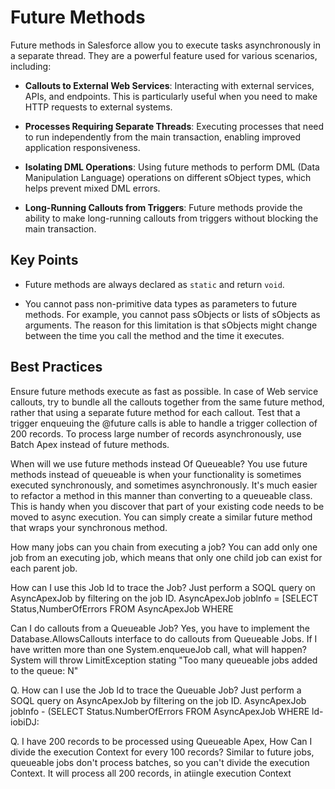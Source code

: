 # Future Methods

Future methods in Salesforce allow you to execute tasks asynchronously in a separate thread. They are a powerful feature used for various scenarios, including:

- **Callouts to External Web Services**: Interacting with external services, APIs, and endpoints. This is particularly useful when you need to make HTTP requests to external systems.

- **Processes Requiring Separate Threads**: Executing processes that need to run independently from the main transaction, enabling improved application responsiveness.

- **Isolating DML Operations**: Using future methods to perform DML (Data Manipulation Language) operations on different sObject types, which helps prevent mixed DML errors.

- **Long-Running Callouts from Triggers**: Future methods provide the ability to make long-running callouts from triggers without blocking the main transaction.

## Key Points

- Future methods are always declared as `static` and return `void`.

- You cannot pass non-primitive data types as parameters to future methods. For example, you cannot pass sObjects or lists of sObjects as arguments. The reason for this limitation is that sObjects might change between the time you call the method and the time it executes.

## Best Practices 
Ensure future methods execute as fast as possible.
In case of Web service callouts, try to bundle all the callouts together from the same  future method, rather that using a separate future method for each callout.
Test that a trigger enqueuing the @future calls is able to handle a trigger collection of
200 records.
To process large number of records asynchronously, use Batch Apex instead of future
methods.

When will we use future methods instead Of Queueable?
You use future methods instead of queueable is when your functionality is
sometimes executed synchronously, and sometimes asynchronously. It's
much easier to refactor a method in this manner than converting to a
queueable class. This is handy when you discover that part of your existing
code needs to be moved to async execution. You can simply create a similar
future method that wraps your synchronous method.

How many jobs can you chain from executing a job?
You can add only one job from an executing job, which means that only one
child job can exist for each parent job.

How can I use this Job ld to trace the Job?
Just perform a SOQL query on AsyncApexJob by filtering on the job ID.
AsyncApexJob joblnfo = [SELECT Status,NumberOfErrors FROM
AsyncApexJob WHERE

Can I do callouts from a Queueable Job?
Yes, you have to implement the Database.AllowsCallouts interface to do
callouts from Queueable Jobs.
If I have written more than one System.enqueueJob call, what will happen?
System will throw LimitException stating "Too many queueable jobs added to
the queue: N"

Q. How can I use the Job ld to trace the Queuable Job?
Just perform a SOQL query on AsyncApexJob by filtering on the job ID.
AsyncApexJob joblnfo - (SELECT Status.NumberOfErrors FROM AsyncApexJob WHERE ld-iobiDJ:

Q. I have 200 records to be processed using Queueable Apex, How Can I divide the
execution Context for every 100 records?
Similar to future jobs, queueable jobs don't process batches, so you can't divide the
execution Context. It will process all 200 records, in atiingle execution Context 
